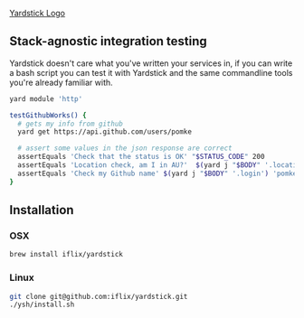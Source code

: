 [Yardstick Logo](https://raw.githubusercontent.com/iflix/yardstick/master/ysh/yardstick.png)

##  Stack-agnostic integration testing

Yardstick doesn't care what you've written your services in, if you can
write a bash script you can test it with Yardstick and the same commandline
tools you're already familiar with. 


```bash
yard module 'http'

testGithubWorks() {
  # gets my info from github
  yard get https://api.github.com/users/pomke

  # assert some values in the json response are correct
  assertEquals 'Check that the status is OK' "$STATUS_CODE" 200
  assertEquals 'Location check, am I in AU?'  $(yard j "$BODY" '.location') 'Australia'
  assertEquals 'Check my Github name' $(yard j "$BODY" '.login') 'pomke'
}
```

## Installation 

### OSX

```bash
brew install iflix/yardstick
```

### Linux

```bash
git clone git@github.com:iflix/yardstick.git
./ysh/install.sh
```

